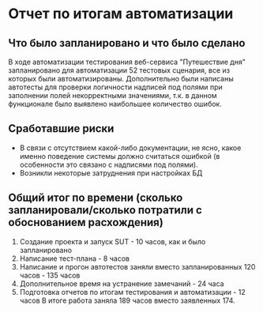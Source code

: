 # Отчет по итогам автоматизации
## Что было запланировано и что было сделано
В ходе автоматизации тестирования веб-сервиса "Путешествие дня" запланировано для автоматизации 52 тестовых сценария, все из которых были автоматизированы.
Дополнительно были написаны автотесты для проверки логичности надписей под полями при заполнении полей некорректными значениями, т.к. в данном функционале было выявлено наибольшее количество ошибок.

## Сработавшие риски
- В связи с отсутствием какой-либо документации, не ясно, какое именно поведение системы должно считаться ошибкой (в особенности это связано с надписями под полями).
- Возникли некоторые затруднения при настройках БД

## Общий итог по времени (сколько запланировали/сколько потратили с обоснованием расхождения)
1. Создание проекта и запуск SUT - 10 часов, как и было запланировано
1. Написание тест-плана - 8 часов
1. Написание и прогон автотестов заняли вместо запланированных 120 часов - 135 часов
1. Дополнительное время на устранение замечаний - 24 часа
1. Подготовка отчетов по итогам тестирования и автоматизации - 12 часов
   В итоге работа заняла 189 часов вместо заявленных 174.